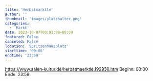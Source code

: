 ```yaml
---
title: 'Herbstmärktle'
author: ''
thumbnail: 'images/platzhalter.png'
categories:
  - 'Markt'
date: 2023-10-07T00:01:00+00:00
featured: False
canceled: False
location: 'Spritzenhausplatz'
starttime: '00:00'
endtime: '23:59'
---
```

https://www.aalen-kultur.de/herbstmaerktle.192950.htm
Beginn: 00:00
 Ende: 23:59